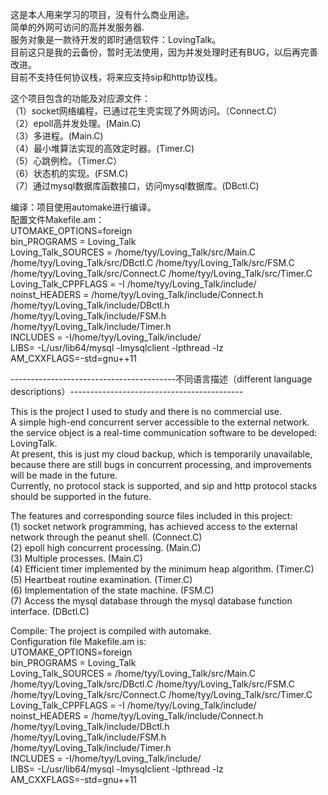 这是本人用来学习的项目，没有什么商业用途。   
简单的外网可访问的高并发服务器.   
服务对象是一款待开发的即时通信软件：LovingTalk。   
目前这只是我的云备份，暂时无法使用，因为并发处理时还有BUG，以后再完善改进。   
目前不支持任何协议栈，将来应支持sip和http协议栈。   
   
这个项目包含的功能及对应源文件：   
（1）socket网络编程，已通过花生壳实现了外网访问。（Connect.C）   
（2）epoll高并发处理。(Main.C)   
（3）多进程。(Main.C)   
（4）最小堆算法实现的高效定时器。(Timer.C)   
（5）心跳例检。（Timer.C）   
（6）状态机的实现。(FSM.C)   
（7）通过mysql数据库函数接口，访问mysql数据库。(DBctl.C)   
     
编译：项目使用automake进行编译。  
配置文件Makefile.am：  
UTOMAKE_OPTIONS=foreign    
bin_PROGRAMS = Loving_Talk    
Loving_Talk_SOURCES = /home/tyy/Loving_Talk/src/Main.C /home/tyy/Loving_Talk/src/DBctl.C /home/tyy/Loving_Talk/src/FSM.C /home/tyy/Loving_Talk/src/Connect.C /home/tyy/Loving_Talk/src/Timer.C    
Loving_Talk_CPPFLAGS = -I /home/tyy/Loving_Talk/include/    
noinst_HEADERS = /home/tyy/Loving_Talk/include/Connect.h /home/tyy/Loving_Talk/include/DBctl.h /home/tyy/Loving_Talk/include/FSM.h /home/tyy/Loving_Talk/include/Timer.h   
INCLUDES = -I/home/tyy/Loving_Talk/include/   
LIBS= -L/usr/lib64/mysql -lmysqlclient -lpthread -lz   
AM_CXXFLAGS=-std=gnu++11   
   
-----------------------------------------不同语言描述（different language descriptions）-------------------------------------------
   
This is the project I used to study and there is no commercial use.   
A simple high-end concurrent server accessible to the external network.   
the service object is a real-time communication software to be developed: LovingTalk.   
At present, this is just my cloud backup, which is temporarily unavailable, because there are still bugs in concurrent processing, and improvements will be made in the future.   
Currently, no protocol stack is supported, and sip and http protocol stacks should be supported in the future.   
   
The features and corresponding source files included in this project:   
(1) socket network programming, has achieved access to the external network through the peanut shell. (Connect.C)   
(2) epoll high concurrent processing. (Main.C)   
(3) Multiple processes. (Main.C)   
(4) Efficient timer implemented by the minimum heap algorithm. (Timer.C)   
(5) Heartbeat routine examination. (Timer.C)   
(6) Implementation of the state machine. (FSM.C)   
(7) Access the mysql database through the mysql database function interface. (DBctl.C)   
   
Compile: The project is compiled with automake.   
Configuration file Makefile.am is:   
UTOMAKE_OPTIONS=foreign   
bin_PROGRAMS = Loving_Talk   
Loving_Talk_SOURCES = /home/tyy/Loving_Talk/src/Main.C /home/tyy/Loving_Talk/src/DBctl.C /home/tyy/Loving_Talk/src/FSM.C /home/tyy/Loving_Talk/src/Connect.C /home/tyy/Loving_Talk/src/Timer.C   
Loving_Talk_CPPFLAGS = -I /home/tyy/Loving_Talk/include/   
noinst_HEADERS = /home/tyy/Loving_Talk/include/Connect.h /home/tyy/Loving_Talk/include/DBctl.h /home/tyy/Loving_Talk/include/FSM.h /home/tyy/Loving_Talk/include/Timer.h   
INCLUDES = -I/home/tyy/Loving_Talk/include/   
LIBS= -L/usr/lib64/mysql -lmysqlclient -lpthread -lz   
AM_CXXFLAGS=-std=gnu++11    
